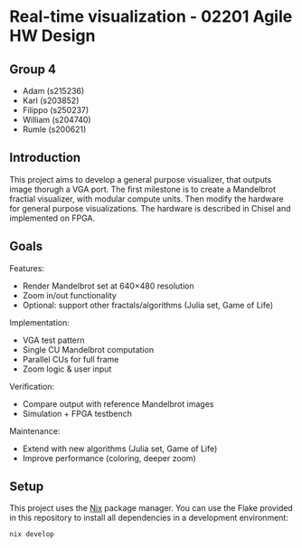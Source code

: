 # Real-time visualization - 02201 Agile HW Design

## Group 4
- Adam (s215236)
- Karl (s203852)
- Filippo (s250237)
- William (s204740)
- Rumle (s200621)

## Introduction
This project aims to develop a general purpose visualizer, that outputs image thorugh a VGA port. The first milestone is to create a Mandelbrot fractial visualizer, with modular compute units. Then modify the hardware for general purpose visualizations. The hardware is described in Chisel and implemented on FPGA. 

## Goals
Features:
- Render Mandelbrot set at 640×480 resolution
- Zoom in/out functionality
- Optional: support other fractals/algorithms (Julia set, Game of Life)

Implementation:
- VGA test pattern
- Single CU Mandelbrot computation
- Parallel CUs for full frame
- Zoom logic & user input

Verification:
- Compare output with reference Mandelbrot images
- Simulation + FPGA testbench

Maintenance:
- Extend with new algorithms (Julia set, Game of Life)
- Improve performance (coloring, deeper zoom)

## Setup
This project uses the [Nix](https://github.com/NixOS/nix) package manager. You can use the Flake provided in this repository to install all dependencies in a development environment:
```shell
nix develop
```
